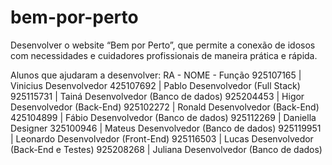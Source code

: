 # bem-por-perto
Desenvolver o website “Bem por Perto”, que permite a conexão de idosos com necessidades e cuidadores profissionais de maneira prática e rápida.


Alunos que ajudaram a desenvolver:
RA	- NOME - Função
925107165 |	Vinicius Desenvolvedor
425107692 |	Pablo	Desenvolvedor (Full Stack)
925115731	| Tainá	Desenvolvedor (Banco de dados)
925204453 |	Higor	Desenvolvedor (Back-End)
925102272	| Ronald	Desenvolvedor (Back-End)
425104899	| Fábio	Desenvolvedor (Banco de dados)
925112269	| Daniella	Designer
325100946	| Mateus	Desenvolvedor (Banco de dados)
925119951	| Leonardo	Desenvolvedor (Front-End)
925116503	| Lucas	Desenvolvedor (Back-End e Testes)
925208268 | Juliana Desenvolvedor (Banco de dados)







